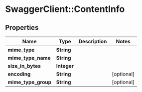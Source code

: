 # SwaggerClient::ContentInfo

## Properties
Name | Type | Description | Notes
------------ | ------------- | ------------- | -------------
**mime_type** | **String** |  | 
**mime_type_name** | **String** |  | 
**size_in_bytes** | **Integer** |  | 
**encoding** | **String** |  | [optional] 
**mime_type_group** | **String** |  | [optional] 


